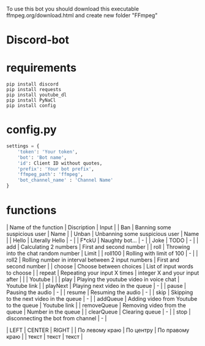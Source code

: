 To use this bot you should download this executable ffmpeg.org/download.html and create new folder "FFmpeg"

# Discord-bot

# requirements
```no-highlight
pip install discord
pip install requests 
pip install youtube_dl
pip install PyNaCl
pip install config
```
# config.py

```Python
settings = {
    'token': 'Your token',
    'bot': 'Bot name',
    'id': Client ID without quotes,
    'prefix': 'Your bot prefix',
    'ffmpeg_path': 'ffmpeg',
    'bot_channel_name' : 'Channel Name'
}
```
# functions

| Name of the function | Discription | Input |
| Ban | Banning some suspicious user | Name |
| Unban | Unbanning some suspicious user | Name |
| Hello | Literally Hello | - | 
| F*ckU | Naughty bot... | - |
| Joke | TODO | - |
| add | Calculating 2 numbers | First and second number | 
| roll | Throwing into the chat random number | Limit |
| roll100 | Rolling with limit of 100 | - |
| roll2 | Rolling number in interval between 2 input numbers | First and second number | 
| choose | Choose between choices | List of input words to choose |
| repeat | Repeating your input X times | integer X and your input after | 
|  | Youtube |  |
| play | Playing the youtube video in voice chat | Youtube link |
| playNext | Playing next video in the queue | - |
| pause | Pausing the audio | - |
| resume | Resuming the audio | - |
| skip | Skipping to the next video in the queue | - |
| addQueue | Adding video from Youtube to the queue | Youtube link |
| removeQueue | Removing video from the queue | Number in the queue | 
| clearQueue | Clearing queue | - |
| stop | disconnecting the bot from channel | - | 

| LEFT | CENTER | RIGHT |
| По левому краю | По центру | По правому краю |
| текст | текст | текст |